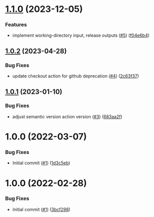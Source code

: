 # [1.1.0](https://github.com/catalystcommunity/action-semantic-release-general/compare/v1.0.2...v1.1.0) (2023-12-05)


### Features

* implement working-directory input, release outputs ([#5](https://github.com/catalystcommunity/action-semantic-release-general/issues/5)) ([f04e6b4](https://github.com/catalystcommunity/action-semantic-release-general/commit/f04e6b44ec2167a4df22d27e1d695e361b57228a))

## [1.0.2](https://github.com/catalystcommunity/action-semantic-release-general/compare/v1.0.1...v1.0.2) (2023-04-28)


### Bug Fixes

* update checkout action for github deprecation ([#4](https://github.com/catalystcommunity/action-semantic-release-general/issues/4)) ([2c63f37](https://github.com/catalystcommunity/action-semantic-release-general/commit/2c63f376cb75c886e995491c7f5ac1c8ba0fefb4))

## [1.0.1](https://github.com/catalystcommunity/action-semantic-release-general/compare/v1.0.0...v1.0.1) (2023-01-10)


### Bug Fixes

* adjust semantic version action version ([#3](https://github.com/catalystcommunity/action-semantic-release-general/issues/3)) ([683aa2f](https://github.com/catalystcommunity/action-semantic-release-general/commit/683aa2ff5276d5e5f4c35edfeb5df5e9506b48e1))

# 1.0.0 (2022-03-07)


### Bug Fixes

* Initial commit ([#1](https://github.com/catalystcommunity/action-semantic-release-general/issues/1)) ([1d3c5eb](https://github.com/catalystcommunity/action-semantic-release-general/commit/1d3c5eb191785e9dbdbd5119ae1843d8c6dda104))

# 1.0.0 (2022-02-28)


### Bug Fixes

* Initial commit ([#1](https://github.com/catalystcommunity/action-composite-action-template/issues/1)) ([3bcf298](https://github.com/catalystcommunity/action-composite-action-template/commit/3bcf298630471c46d9f9a1f3a24c2c15342e1855))
